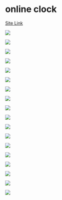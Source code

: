# online clock

[Site Link](https://online-clock-stopwatch-timer.netlify.app/)

![](images/screenshot.png)

![](images/screenshot1.png)

![](images/screenshot2.png)

![](images/screenshot3.png)

![](images/screenshot4.png)

![](images/screenshot5.png)

![](images/screenshot6.png)

![](images/screenshot7.png)

![](images/screenshot8.png)

![](images/screenshot9.png)

![](images/screenshot10.png)

![](images/screenshot11.png)

![](images/screenshot12.png)

![](images/screenshot13.png)

![](images/screenshot14.png)

![](images/screenshot15.png)

![](images/screenshot16.png)

![](images/screenshot17.png)
